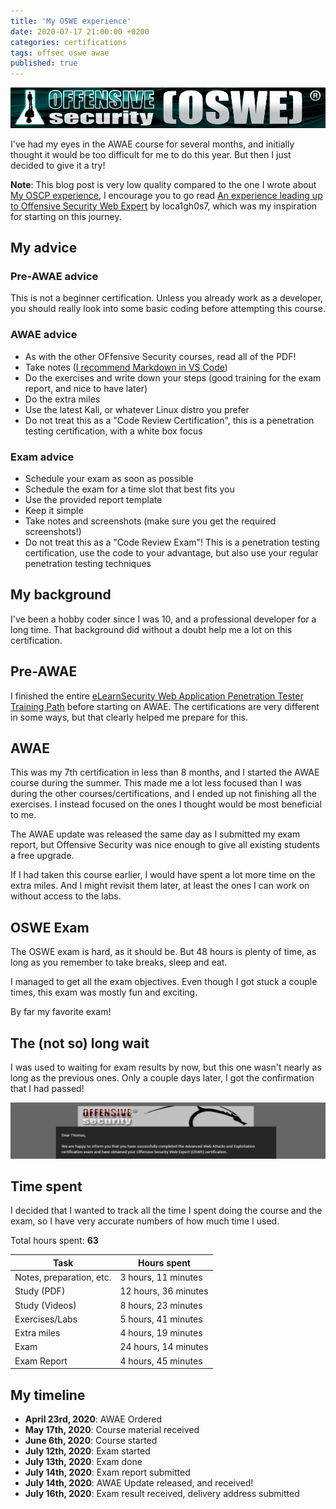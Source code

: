 ```yaml
---
title: 'My OSWE experience'
date: 2020-07-17 21:00:00 +0200
categories: certifications
tags: offsec oswe awae
published: true
---
```


![](/assets/images/oswe/oswe.png)

I've had my eyes in the AWAE course for several months, and initially thought it would be too difficult for me to do this year. But then I just decided to give it a try!

**Note**: This blog post is very low quality compared to the one I wrote about [My OSCP experience](/my-oscp-experience), I encourage you to go read [An experience leading up to Offensive Security Web Expert](https://loca1gh0s7.github.io/another-awae-oswe-exam-experience-and-preparation/) by loca1gh0s7, which was my inspiration for starting on this journey.

## My advice

### Pre-AWAE advice

This is not a beginner certification. Unless you already work as a developer, you should really look into some basic coding before attempting this course.

### AWAE advice

-   As with the other OFfensive Security courses, read all of the PDF!
-   Take notes ([I recommend Markdown in VS Code](/using-vs-code-for-note-taking))
-   Do the exercises and write down your steps (good training for the exam report, and nice to have later)
-   Do the extra miles
-   Use the latest Kali, or whatever Linux distro you prefer
-   Do not treat this as a "Code Review Certification", this is a penetration testing certification, with a white box focus

### Exam advice

-   Schedule your exam as soon as possible
-   Schedule the exam for a time slot that best fits you
-   Use the provided report template
-   Keep it simple
-   Take notes and screenshots (make sure you get the required screenshots!)
-   Do not treat this as a "Code Review Exam"! This is a penetration testing certification, use the code to your advantage, but also use your regular penetration testing techniques

## My background

I've been a hobby coder since I was 10, and a professional developer for a long time. That background did without a doubt help me a lot on this certification.

## Pre-AWAE

I finished the entire [eLearnSecurity Web Application Penetration Tester Training Path](/elearnsecurity-web-application-pentester) before starting on AWAE. The certifications are very different in some ways, but that clearly helped me prepare for this.

## AWAE

This was my 7th certification in less than 8 months, and I started the AWAE course during the summer. This made me a lot less focused than I was during the other courses/certifications, and I ended up not finishing all the exercises. I instead focused on the ones I thought would be most beneficial to me.

The AWAE update was released the same day as I submitted my exam report, but Offensive Security was nice enough to give all existing students a free upgrade.

If I had taken this course earlier, I would have spent a lot more time on the extra miles. And I might revisit them later, at least the ones I can work on without access to the labs.

## OSWE Exam

The OSWE exam is hard, as it should be. But 48 hours is plenty of time, as long as you remember to take breaks, sleep and eat.

I managed to get all the exam objectives. Even though I got stuck a couple times, this exam was mostly fun and exciting.

By far my favorite exam!

## The (not so) long wait

I was used to waiting for exam results by now, but this one wasn't nearly as long as the previous ones. Only a couple days later, I got the confirmation that I had passed!

![](/assets/images/oswe/result.png)

## Time spent

I decided that I wanted to track all the time I spent doing the course and the exam, so I have very accurate numbers of how much time I used.

Total hours spent: **63**

| Task                     | Hours spent          |
| ------------------------ | -------------------- |
| Notes, preparation, etc. | 3 hours, 11 minutes  |
| Study (PDF)              | 12 hours, 36 minutes |
| Study (Videos)           | 8 hours, 23 minutes  |
| Exercises/Labs           | 5 hours, 41 minutes  |
| Extra miles              | 4 hours, 19 minutes  |
| Exam                     | 24 hours, 14 minutes |
| Exam Report              | 4 hours, 45 minutes  |

## My timeline

-   **April 23rd, 2020**: AWAE Ordered
-   **May 17th, 2020**: Course material received
-   **June 6th, 2020**: Course started
-   **July 12th, 2020**: Exam started
-   **July 13th, 2020**: Exam done
-   **July 14th, 2020**: Exam report submitted
-   **July 14th, 2020**: AWAE Update released, and received!
-   **July 16th, 2020**: Exam result received, delivery address submitted
